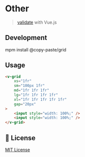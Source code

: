 # Other

> <a href="https://github.com/mzabriskie/axios">validate</a> with Vue.js

## Development

mpm install @copy-paste/grid

## Usage

```html
<v-grid
    xs="1fr"
    sm="100px 1fr"
    md="1fr 1fr 1fr"
    lg="1fr 1fr 1fr 1fr"
    xl="1fr 1fr 1fr 1fr 1fr"
    gap="20px"
>
    <input style="width: 100%;" />
    <input style="width: 100%;" />
</v-grid>
```

## 📑 License

[MIT License](./LICENSE)
